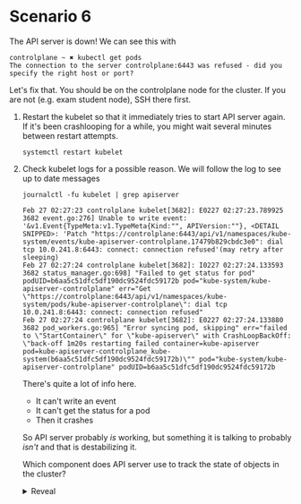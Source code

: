 # Scenario 6


The API server is down! We can see this with

```
controlplane ~ ✖ kubectl get pods
The connection to the server controlplane:6443 was refused - did you specify the right host or port?
```

Let's fix that. You should be on the controlplane node for the cluster. If you are not (e.g. exam student node), SSH there first.

1. Restart the kubelet so that it immediately tries to start API server again. If it's been crashlooping for a while, you might wait several minutes between restart attempts.

    ```
    systemctl restart kubelet
    ```

1. Check kubelet logs for a possible reason. We will follow the log to see up to date messages

    ```
    journalctl -fu kubelet | grep apiserver
    ```

    ```
    Feb 27 02:27:23 controlplane kubelet[3682]: E0227 02:27:23.789925    3682 event.go:276] Unable to write event: '&v1.Event{TypeMeta:v1.TypeMeta{Kind:"", APIVersion:""}, <DETAIL SNIPPED>: 'Patch "https://controlplane:6443/api/v1/namespaces/kube-system/events/kube-apiserver-controlplane.17479b829cbdc3e0": dial tcp 10.0.241.8:6443: connect: connection refused'(may retry after sleeping)
    Feb 27 02:27:24 controlplane kubelet[3682]: I0227 02:27:24.133593    3682 status_manager.go:698] "Failed to get status for pod" podUID=b6aa5c51dfc5df190dc9524fdc59172b pod="kube-system/kube-apiserver-controlplane" err="Get \"https://controlplane:6443/api/v1/namespaces/kube-system/pods/kube-apiserver-controlplane\": dial tcp 10.0.241.8:6443: connect: connection refused"
    Feb 27 02:27:24 controlplane kubelet[3682]: E0227 02:27:24.133880    3682 pod_workers.go:965] "Error syncing pod, skipping" err="failed to \"StartContainer\" for \"kube-apiserver\" with CrashLoopBackOff: \"back-off 1m20s restarting failed container=kube-apiserver pod=kube-apiserver-controlplane_kube-system(b6aa5c51dfc5df190dc9524fdc59172b)\"" pod="kube-system/kube-apiserver-controlplane" podUID=b6aa5c51dfc5df190dc9524fdc59172b
    ```

    There's quite a lot of info here.

    * It can't write an event
    * It can't get the status for a pod
    * Then it crashes

    So API server probably _is_ working, but something it is talking to probably _isn't_ and that is destabilizing it.

    Which component does API server use to track the state of objects in the cluster?

    <details>
    <summary>Reveal</summary>

    > `etcd`

    </detials>

    Let's now examine what containers are actually running. Execute the following and observe it for up to 60 seconds

    ```
    watch crictl ps
    ```

    What have you observed?

    <details>
    <summary>Reveal</summary>

    * There is no evidence of a container for `etcd`
    * `kube-apiserver` is coming and going

    </details>

    <details>
    <summary>Let's fix this!</summary>

    We need to investigate `etcd`, so we apply exactly the same techniques as for debugging API server to etcd.

    ```
    systemctl restart kubelet
    journalctl -fu kubelet | grep etcd
    ```

    Observe in the output

    ```
    Feb 27 02:39:32 controlplane kubelet[3682]: E0227 02:39:32.386661    3682 pod_workers.go:965] "Error syncing pod, skipping" err="failed to \"StartContainer\" for \"etcd\" with CrashLoopBackOff: \"back-off 5m0s restarting failed container=etcd pod=etcd-controlplane_kube-system(6c2684cc7a64810709bc493a7a24a9c2)\"" pod="kube-system/etcd-controlplane" podUID=6c2684cc7a64810709bc493a7a24a9c2
    ```

    `etcd` is CrashLooping, best check the pod logs

    ```bash
    cd /var/log/pods
    ls -ld *etcd*
    ```

    Again, if there's more than one entry, choose the most recent

    ```bash
    cd kube-system_etcd-controlplane_6c2684cc7a64810709bc493a7a24a9c2/etcd
    ```

    View the most recent log file in this directory and notice

    ```
    2023-02-27T02:40:40.894734818-05:00 stderr F {"level":"fatal","ts":"2023-02-27T07:40:40.894Z","caller":"etcdmain/etcd.go:219","msg":"listener failed","error":"open /etc/kubernetes/pki/etcd/etcd-server.crt: no such file or directory","stacktrace":"go.etcd.io/etcd/server/v3/etcdmain.startEtcdOrProxyV2\n\tgo.etcd.io/etcd/server/v3/etcdmain/etcd.go:219\ngo.etcd.io/etcd/server/v3/etcdmain.Main\n\tgo.etcd.io/etcd/server/v3/etcdmain/main.go:40\nmain.main\n\tgo.etcd.io/etcd/server/v3/main.go:32\nruntime.main\n\truntime/proc.go:225"}
    ```

    Certificate filename error! This is just like [scenario 2](../scenario-2/solution.md), so we solve it the same way. This time edit `/etc/kubernetes/manifests/etcd.yaml` and correct the certificate filename.

    Now kick kubelet so we don't have to wait up to 5 min for containers to be restarted, then wait for everything to come back up

    ```
    systemctl restart kubelet
    watch crictl ps
    ```

    Once you can see both `etcd` and `kube-apiserver` in this list, service should be restored.

    ```
    kubectl get pods -A
    ```

    </details>

